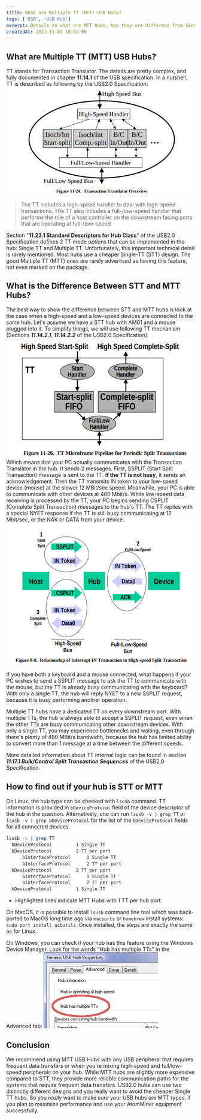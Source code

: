 ```yaml
---
title: What are Multiple TT (MTT) USB Hubs?
tags: ['USB', 'USB Hub']
excerpt: Details on what are MTT Hubs, how they are different from Single TT (STT) Hubs and why it is crucial to use MTT with your AtomMiner equipment.
createdAt: 2021-11-09 18:02:00
---
```


## What are Multiple TT (MTT) USB Hubs?

TT stands for Transaction Translator. The details are pretty complex, and fully documented in chapter **11.14.1** of the USB specification. In a nutshell, TT is described as following by the USB2.0 Specification:
![Transaction Translator](./tt.png)
> The TT includes a high-speed handler to deal with high-speed transactions. The TT also includes a full-/low-speed handler that performs the role of a host controller on the downstream facing ports that are operating at full-/low-speed

Section "**11.23.1 Standard Descriptors for Hub Class**" of the USB2.0 Specification defines 2 TT mode options that can be implemented in the hub: Single TT and Multiple TT. Unfortunately, this important technical detail is rarely mentioned. Most hubs use a cheaper Single-TT (STT) design. The good Multiple TT (MTT) ones are rarely advertised as having this feature, not even marked on the package.

## What is the Difference Between STT and MTT Hubs?

The best way to show the difference between STT and MTT hubs is look at the case when a high-speed and a low-speed devices are connected to the same hub. 
Let's assume we have a STT hub with AM01 and a mouse plugged into it. To simplify things, we will use following TT mechanism (Sections ***11.14.2.1***, ***11.14.2.2*** of the USB2.0 Specification):
![tt mechanism](./tt-mechanism.png)
Which means that your PC actually communicates with the Transaction Translator in the hub. It sends 2 messages. First, SSPLIT (Start Split Transaction) message is sent to the TT. **If the TT is not busy**, it sends an acknowledgement. Then the TT transmits IN token to your low-speed device (mouse) at the slower 12 MBit/sec speed. Meanwhile, your PC is able to communicate with other devices at 480 Mbit/s. While low-speed data receiving is processed by the TT, your PC begins sending CSPLIT (Complete Split Transaction) messages to the hub's TT. The TT replies with a special NYET response if the TT is still busy communicating at 12 Mbit/sec, or the NAK or DATA from your device.
![Split Transaction](./split-transaction.png)

If you have both a keyboard and a mouse connected, what happens if your PC wishes to send a SSPLIT message to ask the TT to communicate with the mouse, but the TT is already busy communicating with the keyboard? With only a single TT, the hub will reply NYET to a new SSPLIT request, because it is busy performing another operation.

Multiple TT hubs have a dedicated TT on every downstream port. With multiple TTs, the hub is always able to accept a SSPLIT request, even when the other TTs are busy communicating other downstream devices. With only a single TT, you may experience bottlenecks and waiting, even through there's plenty of 480 MBit/s bandwidth, because the hub has limited ability to convert more than 1 message at a time between the different speeds.

More detailed information about TT internal logic can be found in section ***11.17.1 Bulk/Control Split Transaction Sequences*** of the USB2.0 Specification.

## How to find out if your hub is STT or MTT

On Linux, the hub type can be checked with `lsusb` command. TT information is provided in `bDeviceProtocol` field of the device descriptor of the hub in the question. Alternatively, one can run
`lsusb -v | grep TT` or `lsusb -v | grep bDeviceProtocol` for the list of the `bDeviceProtocol` fields for all connected devices.
```bash {3,5,6,8}
lsusb -v | grep TT
  bDeviceProtocol         1 Single TT
  bDeviceProtocol         2 TT per port
      bInterfaceProtocol      1 Single TT
      bInterfaceProtocol      2 TT per port
  bDeviceProtocol         2 TT per port
      bInterfaceProtocol      1 Single TT
      bInterfaceProtocol      2 TT per port
  bDeviceProtocol         1 Single TT
```
* Highlighted lines indicate MTT Hubs with 1 TT per hub port.

On MacOS, it is possible to install `lsusb` command line tool which was back-ported to MacOS long time ago via `macports` or `homebrew` install systems: `sudo port install usbutils`. Once installed, the steps are exactly the same as for Linux.

On Windows, you can check if your hub has this feature using the Windows Device Manager. Look for the words "Hub has multiple TTs" in the Advanced tab:
![multiple Transaction Translator windows](./mtt-win.png)

## Conclusion

We recommend using MTT USB Hubs with any USB peripheral that requires frequent data transfers or when you're mixing high-speed and full/low-speed peripherals on your hub. While MTT hubs are slightly more expensive compared to STT, they provide more reliable communication paths for the systems that require frequent data transfers.
USB2.0 hubs can use two distinctly different designs and you really want to avoid the cheaper Single TT hubs. So you _really_ want to make sure your USB hubs are MTT types, if you plan to maximize performance and use your AtomMiner equipment successfully.